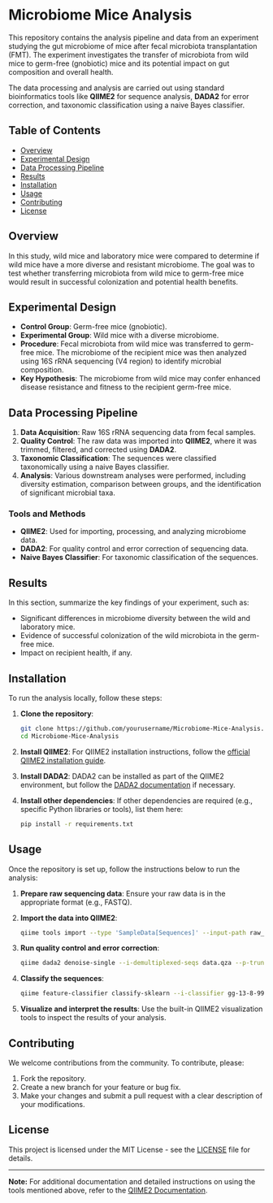 # Microbiome Mice Analysis

This repository contains the analysis pipeline and data from an experiment studying the gut microbiome of mice after fecal microbiota transplantation (FMT). The experiment investigates the transfer of microbiota from wild mice to germ-free (gnobiotic) mice and its potential impact on gut composition and overall health.

The data processing and analysis are carried out using standard bioinformatics tools like **QIIME2** for sequence analysis, **DADA2** for error correction, and taxonomic classification using a naive Bayes classifier.

## Table of Contents
- [Overview](#overview)
- [Experimental Design](#experimental-design)
- [Data Processing Pipeline](#data-processing-pipeline)
- [Results](#results)
- [Installation](#installation)
- [Usage](#usage)
- [Contributing](#contributing)
- [License](#license)

## Overview
In this study, wild mice and laboratory mice were compared to determine if wild mice have a more diverse and resistant microbiome. The goal was to test whether transferring microbiota from wild mice to germ-free mice would result in successful colonization and potential health benefits.

## Experimental Design
- **Control Group**: Germ-free mice (gnobiotic).
- **Experimental Group**: Wild mice with a diverse microbiome.
- **Procedure**: Fecal microbiota from wild mice was transferred to germ-free mice. The microbiome of the recipient mice was then analyzed using 16S rRNA sequencing (V4 region) to identify microbial composition.
- **Key Hypothesis**: The microbiome from wild mice may confer enhanced disease resistance and fitness to the recipient germ-free mice.

## Data Processing Pipeline
1. **Data Acquisition**: Raw 16S rRNA sequencing data from fecal samples.
2. **Quality Control**: The raw data was imported into **QIIME2**, where it was trimmed, filtered, and corrected using **DADA2**.
3. **Taxonomic Classification**: The sequences were classified taxonomically using a naive Bayes classifier.
4. **Analysis**: Various downstream analyses were performed, including diversity estimation, comparison between groups, and the identification of significant microbial taxa.

### Tools and Methods
- **QIIME2**: Used for importing, processing, and analyzing microbiome data.
- **DADA2**: For quality control and error correction of sequencing data.
- **Naive Bayes Classifier**: For taxonomic classification of the sequences.

## Results
In this section, summarize the key findings of your experiment, such as:
- Significant differences in microbiome diversity between the wild and laboratory mice.
- Evidence of successful colonization of the wild microbiota in the germ-free mice.
- Impact on recipient health, if any.

## Installation

To run the analysis locally, follow these steps:

1. **Clone the repository**:
    ```bash
    git clone https://github.com/yourusername/Microbiome-Mice-Analysis.git
    cd Microbiome-Mice-Analysis
    ```

2. **Install QIIME2**:
    For QIIME2 installation instructions, follow the [official QIIME2 installation guide](https://docs.qiime2.org/).
    
3. **Install DADA2**:
    DADA2 can be installed as part of the QIIME2 environment, but follow the [DADA2 documentation](https://benjjneb.github.io/dada2/) if necessary.

4. **Install other dependencies**:
    If other dependencies are required (e.g., specific Python libraries or tools), list them here:
    ```bash
    pip install -r requirements.txt
    ```

## Usage

Once the repository is set up, follow the instructions below to run the analysis:

1. **Prepare raw sequencing data**: Ensure your raw data is in the appropriate format (e.g., FASTQ).
2. **Import the data into QIIME2**:
    ```bash
    qiime tools import --type 'SampleData[Sequences]' --input-path raw_data/ --output-path data.qza
    ```

3. **Run quality control and error correction**:
    ```bash
    qiime dada2 denoise-single --i-demultiplexed-seqs data.qza --p-trunc-len 150 --o-table table.qza --o-representative-sequences rep-seqs.qza --o-denoising-stats denoising-stats.qza
    ```

4. **Classify the sequences**:
    ```bash
    qiime feature-classifier classify-sklearn --i-classifier gg-13-8-99-515-806-nb-classifier.qza --i-reads rep-seqs.qza --o-classification taxonomy.qza
    ```

5. **Visualize and interpret the results**:
    Use the built-in QIIME2 visualization tools to inspect the results of your analysis.

## Contributing

We welcome contributions from the community. To contribute, please:
1. Fork the repository.
2. Create a new branch for your feature or bug fix.
3. Make your changes and submit a pull request with a clear description of your modifications.

## License

This project is licensed under the MIT License - see the [LICENSE](LICENSE) file for details.

---

**Note:** For additional documentation and detailed instructions on using the tools mentioned above, refer to the [QIIME2 Documentation](https://docs.qiime2.org/).
